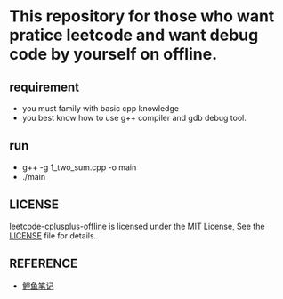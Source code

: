 # This repository for those who want pratice leetcode and want debug code by yourself on offline.

## requirement
- you must family with basic cpp knowledge
- you best know how to use g++ compiler and gdb debug tool.

## run
- g++ -g 1_two_sum.cpp -o main
- ./main

## LICENSE
leetcode-cplusplus-offline is licensed under the MIT License, See the [LICENSE](./LICENSE) file for details.

## REFERENCE
- [鲤鱼笔记](https://blog.lichangao.com/daily_practice/leetcode/overview/question_summary.html)